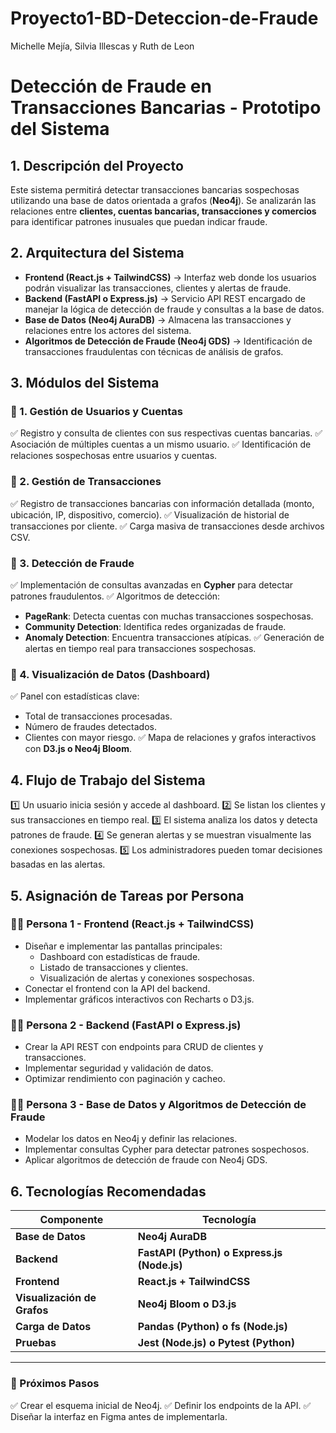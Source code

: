 # Proyecto1-BD-Deteccion-de-Fraude
Michelle Mejía, Silvia Illescas y Ruth de Leon

# **Detección de Fraude en Transacciones Bancarias - Prototipo del Sistema**

## **1. Descripción del Proyecto**

Este sistema permitirá detectar transacciones bancarias sospechosas utilizando una base de datos orientada a grafos (**Neo4j**). Se analizarán las relaciones entre **clientes, cuentas bancarias, transacciones y comercios** para identificar patrones inusuales que puedan indicar fraude.

## **2. Arquitectura del Sistema**

- **Frontend (React.js + TailwindCSS)** → Interfaz web donde los usuarios podrán visualizar las transacciones, clientes y alertas de fraude.
- **Backend (FastAPI o Express.js)** → Servicio API REST encargado de manejar la lógica de detección de fraude y consultas a la base de datos.
- **Base de Datos (Neo4j AuraDB)** → Almacena las transacciones y relaciones entre los actores del sistema.
- **Algoritmos de Detección de Fraude (Neo4j GDS)** → Identificación de transacciones fraudulentas con técnicas de análisis de grafos.

## **3. Módulos del Sistema**

### **📌 1. Gestión de Usuarios y Cuentas**
✅ Registro y consulta de clientes con sus respectivas cuentas bancarias.
✅ Asociación de múltiples cuentas a un mismo usuario.
✅ Identificación de relaciones sospechosas entre usuarios y cuentas.

### **📌 2. Gestión de Transacciones**
✅ Registro de transacciones bancarias con información detallada (monto, ubicación, IP, dispositivo, comercio).
✅ Visualización de historial de transacciones por cliente.
✅ Carga masiva de transacciones desde archivos CSV.

### **📌 3. Detección de Fraude**
✅ Implementación de consultas avanzadas en **Cypher** para detectar patrones fraudulentos.
✅ Algoritmos de detección:
   - **PageRank**: Detecta cuentas con muchas transacciones sospechosas.
   - **Community Detection**: Identifica redes organizadas de fraude.
   - **Anomaly Detection**: Encuentra transacciones atípicas.
✅ Generación de alertas en tiempo real para transacciones sospechosas.

### **📌 4. Visualización de Datos (Dashboard)**
✅ Panel con estadísticas clave:
   - Total de transacciones procesadas.
   - Número de fraudes detectados.
   - Clientes con mayor riesgo.
✅ Mapa de relaciones y grafos interactivos con **D3.js o Neo4j Bloom**.

## **4. Flujo de Trabajo del Sistema**
1️⃣ Un usuario inicia sesión y accede al dashboard.
2️⃣ Se listan los clientes y sus transacciones en tiempo real.
3️⃣ El sistema analiza los datos y detecta patrones de fraude.
4️⃣ Se generan alertas y se muestran visualmente las conexiones sospechosas.
5️⃣ Los administradores pueden tomar decisiones basadas en las alertas.

## **5. Asignación de Tareas por Persona**

### **🧑‍💻 Persona 1 - Frontend (React.js + TailwindCSS)**
- Diseñar e implementar las pantallas principales:
  - Dashboard con estadísticas de fraude.
  - Listado de transacciones y clientes.
  - Visualización de alertas y conexiones sospechosas.
- Conectar el frontend con la API del backend.
- Implementar gráficos interactivos con Recharts o D3.js.

### **🧑‍💻 Persona 2 - Backend (FastAPI o Express.js)**
- Crear la API REST con endpoints para CRUD de clientes y transacciones.
- Implementar seguridad y validación de datos.
- Optimizar rendimiento con paginación y cacheo.

### **🧑‍💻 Persona 3 - Base de Datos y Algoritmos de Detección de Fraude**
- Modelar los datos en Neo4j y definir las relaciones.
- Implementar consultas Cypher para detectar patrones sospechosos.
- Aplicar algoritmos de detección de fraude con Neo4j GDS.

## **6. Tecnologías Recomendadas**
| Componente | Tecnología |
|------------|-------------|
| **Base de Datos** | **Neo4j AuraDB** |
| **Backend** | **FastAPI (Python) o Express.js (Node.js)** |
| **Frontend** | **React.js + TailwindCSS** |
| **Visualización de Grafos** | **Neo4j Bloom o D3.js** |
| **Carga de Datos** | **Pandas (Python) o fs (Node.js)** |
| **Pruebas** | **Jest (Node.js) o Pytest (Python)** |

---

### **📌 Próximos Pasos**
✅ Crear el esquema inicial de Neo4j.
✅ Definir los endpoints de la API.
✅ Diseñar la interfaz en Figma antes de implementarla.
